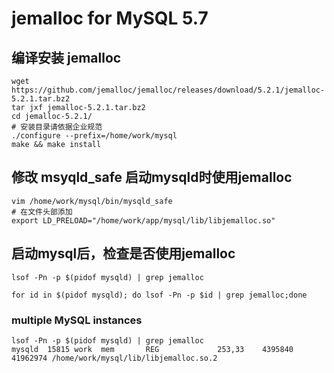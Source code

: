 # jemalloc for MySQL 5.7

## 编译安装 jemalloc

```shell
wget https://github.com/jemalloc/jemalloc/releases/download/5.2.1/jemalloc-5.2.1.tar.bz2
tar jxf jemalloc-5.2.1.tar.bz2
cd jemalloc-5.2.1/
# 安装目录请依据企业规范
./configure --prefix=/home/work/mysql
make && make install
```

## 修改 msyqld_safe 启动mysqld时使用jemalloc

```shell
vim /home/work/mysql/bin/mysqld_safe
# 在文件头部添加
export LD_PRELOAD="/home/work/app/mysql/lib/libjemalloc.so"
```

## 启动mysql后，检查是否使用jemalloc
```shell
lsof -Pn -p $(pidof mysqld) | grep jemalloc

```
```shell
for id in $(pidof mysqld); do lsof -Pn -p $id | grep jemalloc;done
```
### multiple MySQL instances
```shell
lsof -Pn -p $(pidof mysqld) | grep jemalloc
mysqld  15815 work  mem       REG             253,33    4395840 41962974 /home/work/mysql/lib/libjemalloc.so.2
```
